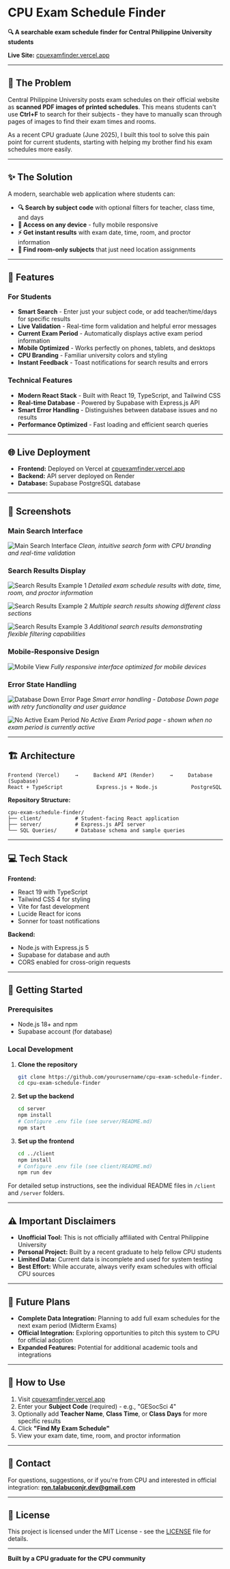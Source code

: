 # CPU Exam Schedule Finder

**🔍 A searchable exam schedule finder for Central Philippine University students**

**Live Site:** [cpuexamfinder.vercel.app](https://cpuexamfinder.vercel.app)

---

## 📖 The Problem

Central Philippine University posts exam schedules on their official website as **scanned PDF images of printed schedules**. This means students can't use **Ctrl+F** to search for their subjects - they have to manually scan through pages of images to find their exam times and rooms.

As a recent CPU graduate (June 2025), I built this tool to solve this pain point for current students, starting with helping my brother find his exam schedules more easily.

---

## ✨ The Solution

A modern, searchable web application where students can:

- **🔍 Search by subject code** with optional filters for teacher, class time, and days
- **📱 Access on any device** - fully mobile responsive
- **⚡ Get instant results** with exam date, time, room, and proctor information
- **🎯 Find room-only subjects** that just need location assignments

---

## 🚀 Features

### For Students

- **Smart Search** - Enter just your subject code, or add teacher/time/days for specific results
- **Live Validation** - Real-time form validation and helpful error messages
- **Current Exam Period** - Automatically displays active exam period information
- **Mobile Optimized** - Works perfectly on phones, tablets, and desktops
- **CPU Branding** - Familiar university colors and styling
- **Instant Feedback** - Toast notifications for search results and errors

### Technical Features

- **Modern React Stack** - Built with React 19, TypeScript, and Tailwind CSS
- **Real-time Database** - Powered by Supabase with Express.js API
- **Smart Error Handling** - Distinguishes between database issues and no results
- **Performance Optimized** - Fast loading and efficient search queries

---

## 🌐 Live Deployment

- **Frontend:** Deployed on Vercel at [cpuexamfinder.vercel.app](https://cpuexamfinder.vercel.app)
- **Backend:** API server deployed on Render
- **Database:** Supabase PostgreSQL database

---

## 📸 Screenshots

### Main Search Interface
![Main Search Interface](./assets/screenshots/MainUI.png)
*Clean, intuitive search form with CPU branding and real-time validation*

### Search Results Display
![Search Results Example 1](./assets/screenshots/ExamSchedResults.png)
*Detailed exam schedule results with date, time, room, and proctor information*

![Search Results Example 2](./assets/screenshots/ExamSchedResults2.png)
*Multiple search results showing different class sections*

![Search Results Example 3](./assets/screenshots/ExamSchedResults3.png)
*Additional search results demonstrating flexible filtering capabilities*

### Mobile-Responsive Design
![Mobile View](./assets/screenshots/MobileView.png)
*Fully responsive interface optimized for mobile devices*

### Error State Handling
![Database Down Error Page](./assets/screenshots/LessGap2.png)
*Smart error handling - Database Down page with retry functionality and user guidance*

![No Active Exam Period](./assets/screenshots/NoActiveExamPeriod.png)
*No Active Exam Period page - shown when no exam period is currently active*

---

## 🏗️ Architecture

```
Frontend (Vercel)     →     Backend API (Render)     →     Database (Supabase)
React + TypeScript           Express.js + Node.js           PostgreSQL
```

**Repository Structure:**

```
cpu-exam-schedule-finder/
├── client/           # Student-facing React application
├── server/           # Express.js API server
└── SQL Queries/      # Database schema and sample queries
```

---

## 💻 Tech Stack

**Frontend:**

- React 19 with TypeScript
- Tailwind CSS 4 for styling
- Vite for fast development
- Lucide React for icons
- Sonner for toast notifications

**Backend:**

- Node.js with Express.js 5
- Supabase for database and auth
- CORS enabled for cross-origin requests

---

## 🚦 Getting Started

### Prerequisites

- Node.js 18+ and npm
- Supabase account (for database)

### Local Development

1. **Clone the repository**

   ```bash
   git clone https://github.com/yourusername/cpu-exam-schedule-finder.git
   cd cpu-exam-schedule-finder
   ```

2. **Set up the backend**

   ```bash
   cd server
   npm install
   # Configure .env file (see server/README.md)
   npm start
   ```

3. **Set up the frontend**
   ```bash
   cd ../client
   npm install
   # Configure .env file (see client/README.md)
   npm run dev
   ```

For detailed setup instructions, see the individual README files in `/client` and `/server` folders.

---

## ⚠️ Important Disclaimers

- **Unofficial Tool:** This is not officially affiliated with Central Philippine University
- **Personal Project:** Built by a recent graduate to help fellow CPU students
- **Limited Data:** Current data is incomplete and used for system testing
- **Best Effort:** While accurate, always verify exam schedules with official CPU sources

---

## 🔮 Future Plans

- **Complete Data Integration:** Planning to add full exam schedules for the next exam period (Midterm Exams)
- **Official Integration:** Exploring opportunities to pitch this system to CPU for official adoption
- **Expanded Features:** Potential for additional academic tools and integrations

---

## 📱 How to Use

1. Visit [cpuexamfinder.vercel.app](https://cpuexamfinder.vercel.app)
2. Enter your **Subject Code** (required) - e.g., "GESocSci 4"
3. Optionally add **Teacher Name**, **Class Time**, or **Class Days** for more specific results
4. Click **"Find My Exam Schedule"**
5. View your exam date, time, room, and proctor information

---

## 📧 Contact

For questions, suggestions, or if you're from CPU and interested in official integration:
**ron.talabuconjr.dev@gmail.com**

---

## 📄 License

This project is licensed under the MIT License - see the [LICENSE](LICENSE) file for details.

---

**Built by a CPU graduate for the CPU community**
